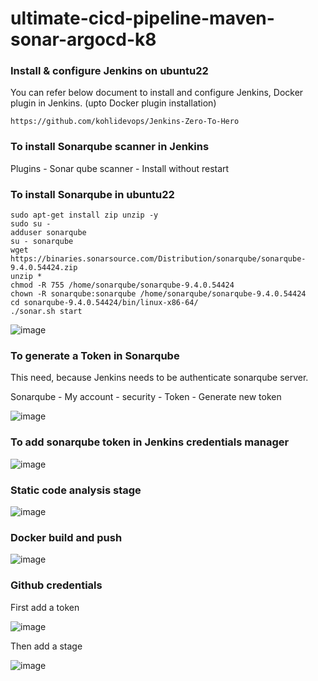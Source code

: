 # ultimate-cicd-pipeline-maven-sonar-argocd-k8

### Install & configure Jenkins on ubuntu22

You can refer below document to install and configure Jenkins, Docker plugin in Jenkins. (upto Docker plugin installation)

```
https://github.com/kohlidevops/Jenkins-Zero-To-Hero
```

### To install Sonarqube scanner in Jenkins

Plugins - Sonar qube scanner - Install without restart

### To install Sonarqube in ubuntu22

```
sudo apt-get install zip unzip -y
sudo su -
adduser sonarqube
su - sonarqube
wget https://binaries.sonarsource.com/Distribution/sonarqube/sonarqube-9.4.0.54424.zip
unzip *
chmod -R 755 /home/sonarqube/sonarqube-9.4.0.54424
chown -R sonarqube:sonarqube /home/sonarqube/sonarqube-9.4.0.54424
cd sonarqube-9.4.0.54424/bin/linux-x86-64/
./sonar.sh start
```

![image](https://github.com/kohlidevops/ultimate-cicd-pipeline-maven-sonar-argocd-k8/assets/100069489/3583abac-4e85-4fae-8d00-02097291fb4d)

### To generate a Token in Sonarqube

This need, because Jenkins needs to be authenticate sonarqube server.

Sonarqube - My account - security - Token - Generate new token

![image](https://github.com/kohlidevops/ultimate-cicd-pipeline-maven-sonar-argocd-k8/assets/100069489/b5854949-d831-4e37-8ca8-11b527c596a2)

### To add sonarqube token in Jenkins credentials manager

![image](https://github.com/kohlidevops/ultimate-cicd-pipeline-maven-sonar-argocd-k8/assets/100069489/465ba499-d448-4f0c-b1e0-ca30a31eaef6)

### Static code analysis stage

![image](https://github.com/kohlidevops/ultimate-cicd-pipeline-maven-sonar-argocd-k8/assets/100069489/d7488f4f-3b32-49ed-b40b-79b9c7e31863)

### Docker build and push

![image](https://github.com/kohlidevops/ultimate-cicd-pipeline-maven-sonar-argocd-k8/assets/100069489/47f1f955-6d39-4b49-b054-6bc34c1a9786)

### Github credentials

First add a token

![image](https://github.com/kohlidevops/ultimate-cicd-pipeline-maven-sonar-argocd-k8/assets/100069489/43ab5519-8011-46ea-9dd1-f0a22c94d97d)

Then add a stage

![image](https://github.com/kohlidevops/ultimate-cicd-pipeline-maven-sonar-argocd-k8/assets/100069489/de39630b-0b74-46ad-86c5-036c7a3ea3d8)
